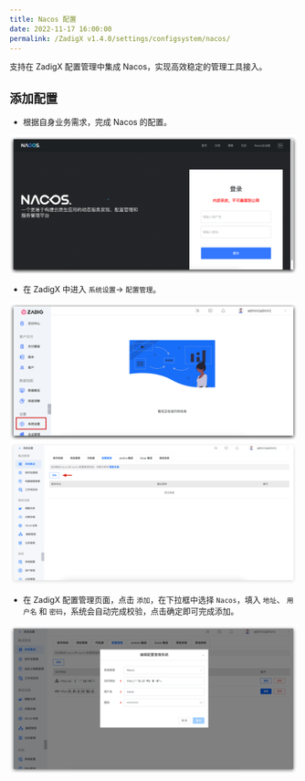 ```yaml
---
title: Nacos 配置
date: 2022-11-17 16:00:00
permalink: /ZadigX v1.4.0/settings/configsystem/nacos/
---
```



支持在 ZadigX 配置管理中集成 Nacos，实现高效稳定的管理工具接入。

## 添加配置

- 根据自身业务需求，完成 Nacos 的配置。

![Nacos配置](../_images/nacos_config_00.png)

- 在 ZadigX 中进入 `系统设置`-> `配置管理`。

![配置管理](../_images/configsystem_01.png)
![配置管理](../_images/configsystem_02.png)

- 在 ZadigX 配置管理页面，点击 `添加`，在下拉框中选择 `Nacos`，填入 `地址`、 `用户名` 和 `密码`，系统会自动完成校验，点击确定即可完成添加。

![Nacos配置](../_images/nacos_config_01.png)